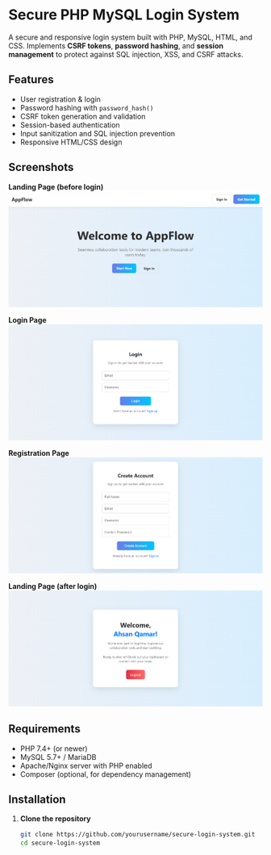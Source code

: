 # Secure PHP MySQL Login System

A secure and responsive login system built with PHP, MySQL, HTML, and CSS. Implements **CSRF tokens**, **password hashing**, and **session management** to protect against SQL injection, XSS, and CSRF attacks.

## Features
- User registration & login
- Password hashing with `password_hash()`
- CSRF token generation and validation
- Session-based authentication
- Input sanitization and SQL injection prevention
- Responsive HTML/CSS design

## Screenshots
**Landing Page (before login)**
![Landing page before login](image.png)

**Login Page**
![Login Page](image2.png)

**Registration Page**
![Registration Page](image3.png)

**Landing Page (after login)**
![Landing page after login](image4.png)

## Requirements
- PHP 7.4+ (or newer)
- MySQL 5.7+ / MariaDB
- Apache/Nginx server with PHP enabled
- Composer (optional, for dependency management)

## Installation
1. **Clone the repository**
   ```bash
   git clone https://github.com/yourusername/secure-login-system.git
   cd secure-login-system

